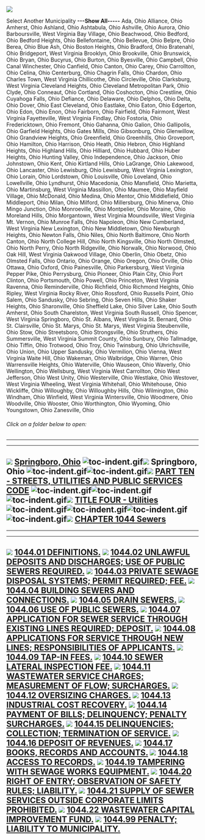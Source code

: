 [![](lpext51e7.bmp?f=images&fn=whdHelp.bmp&2.0)](http://www.conwaygreene.com/WHDHelp/index.htm)

Select Another Municipality **---Show All-----** Ada, Ohio Alliance,
Ohio Amherst, Ohio Ashland, Ohio Ashtabula, Ohio Ashville, Ohio Aurora,
Ohio Barboursville, West Virginia Bay Village, Ohio Beachwood, Ohio
Bedford, Ohio Bedford Heights, Ohio Bellefontaine, Ohio Bellevue, Ohio
Belpre, Ohio Berea, Ohio Blue Ash, Ohio Boston Heights, Ohio Bradford,
Ohio Bratenahl, Ohio Bridgeport, West Virginia Brooklyn, Ohio
Brookville, Ohio Brunswick, Ohio Bryan, Ohio Bucyrus, Ohio Burton, Ohio
Byesville, Ohio Campbell, Ohio Canal Winchester, Ohio Canfield, Ohio
Canton, Ohio Carey, Ohio Carrollton, Ohio Celina, Ohio Centerburg, Ohio
Chagrin Falls, Ohio Chardon, Ohio Charles Town, West Virginia
Chillicothe, Ohio Circleville, Ohio Clarksburg, West Virginia Cleveland
Heights, Ohio Cleveland Metropolitan Park, Ohio Clyde, Ohio Conneaut,
Ohio Cortland, Ohio Coshocton, Ohio Crestline, Ohio Cuyahoga Falls, Ohio
Defiance, Ohio Delaware, Ohio Delphos, Ohio Delta, Ohio Dover, Ohio East
Cleveland, Ohio Eastlake, Ohio Eaton, Ohio Edgerton, Ohio Edon, Ohio
Enon, Ohio Fairborn, Ohio Fairfield, Ohio Fairmont, West Virginia
Fayetteville, West Virginia Findlay, Ohio Fostoria, Ohio Fredericktown,
Ohio Fremont, Ohio Gahanna, Ohio Galion, Ohio Gallipolis, Ohio Garfield
Heights, Ohio Gates Mills, Ohio Gibsonburg, Ohio Glenwillow, Ohio
Grandview Heights, Ohio Greenfield, Ohio Greenhills, Ohio Groveport,
Ohio Hamilton, Ohio Harrison, Ohio Heath, Ohio Hebron, Ohio Highland
Heights, Ohio Highland Hills, Ohio Hilliard, Ohio Hubbard, Ohio Huber
Heights, Ohio Hunting Valley, Ohio Independence, Ohio Jackson, Ohio
Johnstown, Ohio Kent, Ohio Kirtland Hills, Ohio LaGrange, Ohio Lakewood,
Ohio Lancaster, Ohio Lewisburg, Ohio Lewisburg, West Virginia Lexington,
Ohio Lorain, Ohio Lordstown, Ohio Louisville, Ohio Loveland, Ohio
Lowellville, Ohio Lyndhurst, Ohio Macedonia, Ohio Mansfield, Ohio
Marietta, Ohio Martinsburg, West Virginia Massillon, Ohio Maumee, Ohio
Mayfield Village, Ohio McDonald, Ohio Medina, Ohio Mentor, Ohio
Middlefield, Ohio Middleport, Ohio Milan, Ohio Milford, Ohio
Millersburg, Ohio Minerva, Ohio Mingo Junction, Ohio Monroeville, Ohio
Montpelier, Ohio Moraine, Ohio Moreland Hills, Ohio Morgantown, West
Virginia Moundsville, West Virginia Mt. Vernon, Ohio Munroe Falls, Ohio
Napoleon, Ohio New Cumberland, West Virginia New Lexington, Ohio New
Middletown, Ohio Newburgh Heights, Ohio Newton Falls, Ohio Niles, Ohio
North Baltimore, Ohio North Canton, Ohio North College Hill, Ohio North
Kingsville, Ohio North Olmsted, Ohio North Perry, Ohio North Ridgeville,
Ohio Norwalk, Ohio Norwood, Ohio Oak Hill, West Virginia Oakwood
Village, Ohio Oberlin, Ohio Obetz, Ohio Olmsted Falls, Ohio Ontario,
Ohio Orange, Ohio Oregon, Ohio Orville, Ohio Ottawa, Ohio Oxford, Ohio
Painesville, Ohio Parkersburg, West Virginia Pepper Pike, Ohio
Perrysburg, Ohio Pioneer, Ohio Plain City, Ohio Port Clinton, Ohio
Portsmouth, Ohio Powell, Ohio Princeton, West Virginia Ravenna, Ohio
Reminderville, Ohio Richfield, Ohio Richmond Heights, Ohio Ripley, West
Virginia Rocky River, Ohio Rossford, Ohio Russells Point, Ohio Salem,
Ohio Sandusky, Ohio Sebring, Ohio Seven Hills, Ohio Shaker Heights, Ohio
Sharonville, Ohio Sheffield Lake, Ohio Silver Lake, Ohio South Amherst,
Ohio South Charelston, West Virginia South Russell, Ohio Spencer, West
Virginia Springboro, Ohio St. Albans, West Virginia St. Bernard, Ohio
St. Clairsville, Ohio St. Marys, Ohio St. Marys, West Virginia
Steubenville, Ohio Stow, Ohio Streetsboro, Ohio Strongsville, Ohio
Struthers, Ohio Summersville, West Virginia Summit County, Ohio Sunbury,
Ohio Tallmadge, Ohio Tiffin, Ohio Trotwood, Ohio Troy, Ohio Twinsburg,
Ohio Uhrichsville, Ohio Union, Ohio Upper Sandusky, Ohio Vermilion, Ohio
Vienna, West Virginia Waite Hill, Ohio Wakeman, Ohio Walbridge, Ohio
Warren, Ohio Warrensville Heights, Ohio Waterville, Ohio Wauseon, Ohio
Waverly, Ohio Wellington, Ohio Wellsburg, West Virginia West Carrollton,
Ohio West Jefferson, Ohio West Unity, Ohio Westerville, Ohio Westlake,
Ohio Westover, West Virginia Wheeling, West Virginia Whitehall, Ohio
Whitehouse, Ohio Wickliffe, Ohio Willoughby, Ohio Willoughby Hills, Ohio
Wilmington, Ohio Windham, Ohio Winfield, West Virginia Wintersville,
Ohio Woodmere, Ohio Woodville, Ohio Wooster, Ohio Worthington, Ohio
Wyoming, Ohio Youngstown, Ohio Zanesville, Ohio

###### Click on a folder below to open:

* * * * *

  -------------------------------------------------------------------------------------------------------------------------------------------------------------------------------------------------------------------------------------------------------------------------------------------------------------------------------------------------------------------------------------------------------------------------------------------------------------------------------------------------------
  [![](lpext0b6d.gif?f=images&fn=toc-expand.gif&2.0)](lpextf892.html?f=templates&fn=tools-contents.htm&cp=%2F&2.0) [Springboro, Ohio](lpext/indexee20.html?fn=document-frame.htm&f=templates&2.0)
  ![toc-indent.gif](lpextb702.gif?f=images&fn=toc-indent.gif&2.0)[![](lpext0b6d.gif?f=images&fn=toc-expand.gif&2.0)](lpextda37.html?f=templates&fn=tools-contents.htm&cp=Springboro&2.0) Springboro, Ohio
  ![toc-indent.gif](lpextb702.gif?f=images&fn=toc-indent.gif&2.0)![toc-indent.gif](lpextb702.gif?f=images&fn=toc-indent.gif&2.0)[![](lpext0b6d.gif?f=images&fn=toc-expand.gif&2.0)](lpextd719.html?f=templates&fn=tools-contents.htm&cp=Springboro%2F407f&2.0) [PART TEN - STREETS, UTILITIES AND PUBLIC SERVICES CODE](lpext/Springboro/407fa412.html?fn=document-frame.htm&f=templates&2.0)
  ![toc-indent.gif](lpextb702.gif?f=images&fn=toc-indent.gif&2.0)![toc-indent.gif](lpextb702.gif?f=images&fn=toc-indent.gif&2.0)![toc-indent.gif](lpextb702.gif?f=images&fn=toc-indent.gif&2.0)[![](lpext0b6d.gif?f=images&fn=toc-expand.gif&2.0)](lpext2b0a.html?f=templates&fn=tools-contents.htm&cp=Springboro%2F407f%2F4295&2.0) [TITLE FOUR - Utilities](lpext/Springboro/407f/4295a412.html?fn=document-frame.htm&f=templates&2.0)
  ![toc-indent.gif](lpextb702.gif?f=images&fn=toc-indent.gif&2.0)![toc-indent.gif](lpextb702.gif?f=images&fn=toc-indent.gif&2.0)![toc-indent.gif](lpextb702.gif?f=images&fn=toc-indent.gif&2.0)![toc-indent.gif](lpextb702.gif?f=images&fn=toc-indent.gif&2.0)[![](lpext0b6d.gif?f=images&fn=toc-expand.gif&2.0)](lpext/Springboro/407f/4295/43e1a412.html?fn=document-frame.htm&f=templates&2.0) [CHAPTER 1044 Sewers](lpext/Springboro/407f/4295/43e1a412.html?fn=document-frame.htm&f=templates&2.0)
  -------------------------------------------------------------------------------------------------------------------------------------------------------------------------------------------------------------------------------------------------------------------------------------------------------------------------------------------------------------------------------------------------------------------------------------------------------------------------------------------------------

* * * * *

  -------------------------------------------------------------------------------------------------------------------------------------------------------------------------------------------------------------------------------------------------------------------------------------------------------------------
  [![](lpextdb7c.gif?f=images&fn=toc-leaf.gif&2.0)](lpext/Springboro/407f/4295/43e1/4402a412.html?fn=document-frame.htm&f=templates&2.0) [1044.01 DEFINITIONS.](lpext/Springboro/407f/4295/43e1/4402a412.html?fn=document-frame.htm&f=templates&2.0)
  [![](lpextdb7c.gif?f=images&fn=toc-leaf.gif&2.0)](lpext/Springboro/407f/4295/43e1/443da412.html?fn=document-frame.htm&f=templates&2.0) [1044.02 UNLAWFUL DEPOSITS AND DISCHARGES; USE OF PUBLIC SEWERS REQUIRED.](lpext/Springboro/407f/4295/43e1/443da412.html?fn=document-frame.htm&f=templates&2.0)
  [![](lpextdb7c.gif?f=images&fn=toc-leaf.gif&2.0)](lpext/Springboro/407f/4295/43e1/4446a412.html?fn=document-frame.htm&f=templates&2.0) [1044.03 PRIVATE SEWAGE DISPOSAL SYSTEMS; PERMIT REQUIRED; FEE.](lpext/Springboro/407f/4295/43e1/4446a412.html?fn=document-frame.htm&f=templates&2.0)
  [![](lpextdb7c.gif?f=images&fn=toc-leaf.gif&2.0)](lpext/Springboro/407f/4295/43e1/4458a412.html?fn=document-frame.htm&f=templates&2.0) [1044.04 BUILDING SEWERS AND CONNECTIONS.](lpext/Springboro/407f/4295/43e1/4458a412.html?fn=document-frame.htm&f=templates&2.0)
  [![](lpextdb7c.gif?f=images&fn=toc-leaf.gif&2.0)](lpext/Springboro/407f/4295/43e1/4473a412.html?fn=document-frame.htm&f=templates&2.0) [1044.05 DRAIN SEWERS.](lpext/Springboro/407f/4295/43e1/4473a412.html?fn=document-frame.htm&f=templates&2.0)
  [![](lpextdb7c.gif?f=images&fn=toc-leaf.gif&2.0)](lpext/Springboro/407f/4295/43e1/4478a412.html?fn=document-frame.htm&f=templates&2.0) [1044.06 USE OF PUBLIC SEWERS.](lpext/Springboro/407f/4295/43e1/4478a412.html?fn=document-frame.htm&f=templates&2.0)
  [![](lpextdb7c.gif?f=images&fn=toc-leaf.gif&2.0)](lpext/Springboro/407f/4295/43e1/44afa412.html?fn=document-frame.htm&f=templates&2.0) [1044.07 APPLICATION FOR SEWER SERVICE THROUGH EXISTING LINES REQUIRED; DEPOSIT.](lpext/Springboro/407f/4295/43e1/44afa412.html?fn=document-frame.htm&f=templates&2.0)
  [![](lpextdb7c.gif?f=images&fn=toc-leaf.gif&2.0)](lpext/Springboro/407f/4295/43e1/44b9a412.html?fn=document-frame.htm&f=templates&2.0) [1044.08 APPLICATIONS FOR SERVICE THROUGH NEW LINES; RESPONSIBILITIES OF APPLICANTS.](lpext/Springboro/407f/4295/43e1/44b9a412.html?fn=document-frame.htm&f=templates&2.0)
  [![](lpextdb7c.gif?f=images&fn=toc-leaf.gif&2.0)](lpext/Springboro/407f/4295/43e1/44bea412.html?fn=document-frame.htm&f=templates&2.0) [1044.09 TAP-IN FEES.](lpext/Springboro/407f/4295/43e1/44bea412.html?fn=document-frame.htm&f=templates&2.0)
  [![](lpextdb7c.gif?f=images&fn=toc-leaf.gif&2.0)](lpext/Springboro/407f/4295/43e1/44c7a412.html?fn=document-frame.htm&f=templates&2.0) [1044.10 SEWER LATERAL INSPECTION FEE.](lpext/Springboro/407f/4295/43e1/44c7a412.html?fn=document-frame.htm&f=templates&2.0)
  [![](lpextdb7c.gif?f=images&fn=toc-leaf.gif&2.0)](lpext/Springboro/407f/4295/43e1/44cba412.html?fn=document-frame.htm&f=templates&2.0) [1044.11 WASTEWATER SERVICE CHARGES; MEASUREMENT OF FLOW; SURCHARGES.](lpext/Springboro/407f/4295/43e1/44cba412.html?fn=document-frame.htm&f=templates&2.0)
  [![](lpextdb7c.gif?f=images&fn=toc-leaf.gif&2.0)](lpext/Springboro/407f/4295/43e1/44efa412.html?fn=document-frame.htm&f=templates&2.0) [1044.12 OVERSIZING CHARGES.](lpext/Springboro/407f/4295/43e1/44efa412.html?fn=document-frame.htm&f=templates&2.0)
  [![](lpextdb7c.gif?f=images&fn=toc-leaf.gif&2.0)](lpext/Springboro/407f/4295/43e1/44f7a412.html?fn=document-frame.htm&f=templates&2.0) [1044.13 INDUSTRIAL COST RECOVERY.](lpext/Springboro/407f/4295/43e1/44f7a412.html?fn=document-frame.htm&f=templates&2.0)
  [![](lpextdb7c.gif?f=images&fn=toc-leaf.gif&2.0)](lpext/Springboro/407f/4295/43e1/4524a412.html?fn=document-frame.htm&f=templates&2.0) [1044.14 PAYMENT OF BILLS; DELINQUENCY; PENALTY SURCHARGES.](lpext/Springboro/407f/4295/43e1/4524a412.html?fn=document-frame.htm&f=templates&2.0)
  [![](lpextdb7c.gif?f=images&fn=toc-leaf.gif&2.0)](lpext/Springboro/407f/4295/43e1/452ea412.html?fn=document-frame.htm&f=templates&2.0) [1044.15 DELINQUENCIES; COLLECTION; TERMINATION OF SERVICE.](lpext/Springboro/407f/4295/43e1/452ea412.html?fn=document-frame.htm&f=templates&2.0)
  [![](lpextdb7c.gif?f=images&fn=toc-leaf.gif&2.0)](lpext/Springboro/407f/4295/43e1/4531a412.html?fn=document-frame.htm&f=templates&2.0) [1044.16 DEPOSIT OF REVENUES.](lpext/Springboro/407f/4295/43e1/4531a412.html?fn=document-frame.htm&f=templates&2.0)
  [![](lpextdb7c.gif?f=images&fn=toc-leaf.gif&2.0)](lpext/Springboro/407f/4295/43e1/4535a412.html?fn=document-frame.htm&f=templates&2.0) [1044.17 BOOKS, RECORDS AND ACCOUNTS.](lpext/Springboro/407f/4295/43e1/4535a412.html?fn=document-frame.htm&f=templates&2.0)
  [![](lpextdb7c.gif?f=images&fn=toc-leaf.gif&2.0)](lpext/Springboro/407f/4295/43e1/4539a412.html?fn=document-frame.htm&f=templates&2.0) [1044.18 ACCESS TO RECORDS.](lpext/Springboro/407f/4295/43e1/4539a412.html?fn=document-frame.htm&f=templates&2.0)
  [![](lpextdb7c.gif?f=images&fn=toc-leaf.gif&2.0)](lpext/Springboro/407f/4295/43e1/453ca412.html?fn=document-frame.htm&f=templates&2.0) [1044.19 TAMPERING WITH SEWAGE WORKS EQUIPMENT.](lpext/Springboro/407f/4295/43e1/453ca412.html?fn=document-frame.htm&f=templates&2.0)
  [![](lpextdb7c.gif?f=images&fn=toc-leaf.gif&2.0)](lpext/Springboro/407f/4295/43e1/4540a412.html?fn=document-frame.htm&f=templates&2.0) [1044.20 RIGHT OF ENTRY; OBSERVATION OF SAFETY RULES; LIABILITY.](lpext/Springboro/407f/4295/43e1/4540a412.html?fn=document-frame.htm&f=templates&2.0)
  [![](lpextdb7c.gif?f=images&fn=toc-leaf.gif&2.0)](lpext/Springboro/407f/4295/43e1/4548a412.html?fn=document-frame.htm&f=templates&2.0) [1044.21 SUPPLY OF SEWER SERVICES OUTSIDE CORPORATE LIMITS PROHIBITED.](lpext/Springboro/407f/4295/43e1/4548a412.html?fn=document-frame.htm&f=templates&2.0)
  [![](lpextdb7c.gif?f=images&fn=toc-leaf.gif&2.0)](lpext/Springboro/407f/4295/43e1/454ca412.html?fn=document-frame.htm&f=templates&2.0) [1044.22 WASTEWATER CAPITAL IMPROVEMENT FUND.](lpext/Springboro/407f/4295/43e1/454ca412.html?fn=document-frame.htm&f=templates&2.0)
  [![](lpextdb7c.gif?f=images&fn=toc-leaf.gif&2.0)](lpext/Springboro/407f/4295/43e1/4553a412.html?fn=document-frame.htm&f=templates&2.0) [1044.99 PENALTY; LIABILITY TO MUNICIPALITY.](lpext/Springboro/407f/4295/43e1/4553a412.html?fn=document-frame.htm&f=templates&2.0)
  -------------------------------------------------------------------------------------------------------------------------------------------------------------------------------------------------------------------------------------------------------------------------------------------------------------------


